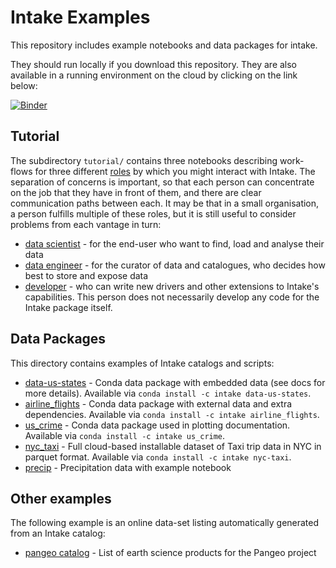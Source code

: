 Intake Examples
===============

This repository includes example notebooks and data packages for intake.

They should run locally if you download this repository. They are also available in a running environment on the cloud by clicking on the link below:

[![Binder](https://mybinder.org/badge_logo.svg)](https://mybinder.org/v2/gh/intake/intake-examples/master)

## Tutorial

The subdirectory `tutorial/` contains three notebooks describing work-flows for three different 
[roles](https://intake.readthedocs.io/en/latest/index.html) by which you
might interact with Intake. The separation of concerns is important, so that each person can concentrate on the
job that they have in front of them, and there are clear communication paths between each. It may be that in a small
organisation, a person fulfills multiple of these roles, but it is still useful to consider problems from each
vantage in turn:

* [data scientist](tutorial/data_scientist.ipynb) - for the end-user who want to find, load and analyse their data
* [data engineer](tutorial/data_engineer.ipynb) - for the curator of data and catalogues, who decides how best to
  store and expose data
* [developer](tutorial/dev.ipynb) - who can write new drivers and other extensions to Intake's capabilities. This
  person does not necessarily develop any code for the Intake package itself.

## Data Packages
This directory contains examples of Intake catalogs and scripts:

* [data-us-states](data-us-states/) - Conda data package with embedded data (see docs for more details). Available
  via `conda install -c intake data-us-states`.
* [airline_flights](airline_flights/) - Conda data package with external data and extra dependencies. Available via
  `conda install -c intake airline_flights`.
* [us_crime](us_crime/) - Conda data package used in plotting documentation. Available
  via `conda install -c intake us_crime`.
* [nyc_taxi](nyc_taxi/) - Full cloud-based installable dataset of Taxi trip data in NYC in parquet format. Available
  via `conda install -c intake nyc-taxi`.
* [precip](precip/) - Precipitation data with example notebook

## Other examples

The following example is an online data-set listing automatically generated from an Intake
catalog:

* [pangeo catalog](http://pangeo.io/catalog.html) - List of earth science products for the Pangeo project

